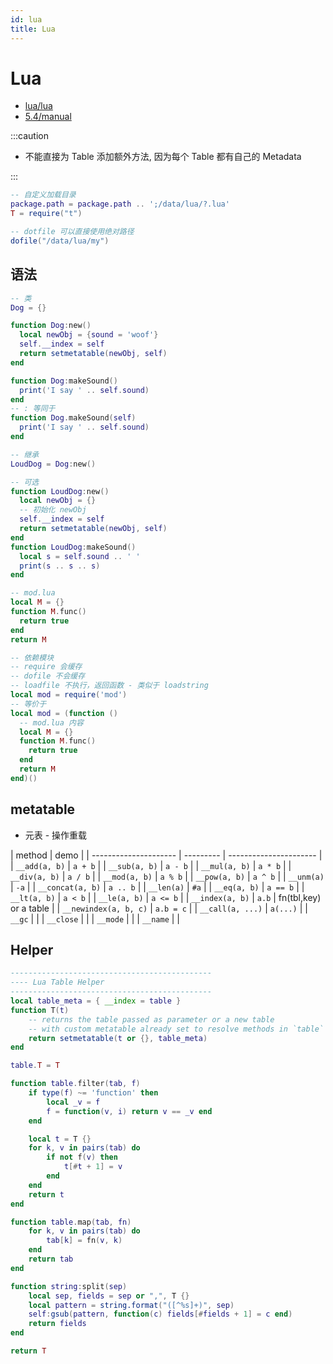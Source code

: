 ```yaml
---
id: lua
title: Lua
---
```


# Lua

- [lua/lua](https://github.com/lua/lua)
- [5.4/manual](https://www.lua.org/manual/5.4/manual.html)

:::caution

- 不能直接为 Table 添加额外方法, 因为每个 Table 都有自己的 Metadata

:::

```lua
-- 自定义加载目录
package.path = package.path .. ';/data/lua/?.lua'
T = require("t")

-- dotfile 可以直接使用绝对路径
dofile("/data/lua/my")
```

## 语法

```lua
-- 类
Dog = {}

function Dog:new()
  local newObj = {sound = 'woof'}
  self.__index = self
  return setmetatable(newObj, self)
end

function Dog:makeSound()
  print('I say ' .. self.sound)
end
-- : 等同于
function Dog.makeSound(self)
  print('I say ' .. self.sound)
end

-- 继承
LoudDog = Dog:new()

-- 可选
function LoudDog:new()
  local newObj = {}
  -- 初始化 newObj
  self.__index = self
  return setmetatable(newObj, self)
end
function LoudDog:makeSound()
  local s = self.sound .. ' '
  print(s .. s .. s)
end

-- mod.lua
local M = {}
function M.func()
  return true
end
return M

-- 依赖模块
-- require 会缓存
-- dofile 不会缓存
-- loadfile 不执行，返回函数 - 类似于 loadstring
local mod = require('mod')
-- 等价于
local mod = (function ()
  -- mod.lua 内容
  local M = {}
  function M.func()
    return true
  end
  return M
end)()
```

## metatable

- 元表 - 操作重载

| method                | demo      |
| --------------------- | --------- | ---------------------- |
| `__add(a, b)`         | `a + b`   |
| `__sub(a, b)`         | `a - b`   |
| `__mul(a, b)`         | `a * b`   |
| `__div(a, b)`         | `a / b`   |
| `__mod(a, b)`         | `a % b`   |
| `__pow(a, b)`         | `a ^ b`   |
| `__unm(a)`            | `-a`      |
| `__concat(a, b)`      | `a .. b`  |
| `__len(a)`            | `#a`      |
| `__eq(a, b)`          | `a == b`  |
| `__lt(a, b)`          | `a < b`   |
| `__le(a, b)`          | `a <= b`  |
| `__index(a, b)`       | `a.b`     | fn(tbl,key) or a table |
| `__newindex(a, b, c)` | `a.b = c` |
| `__call(a, ...)`      | `a(...)`  |
| `__gc`                |           |
| `__close`             |           |
| `__mode`              |           |
| `__name`              |           |

## Helper

```lua
---------------------------------------------
---- Lua Table Helper
---------------------------------------------
local table_meta = { __index = table }
function T(t)
    -- returns the table passed as parameter or a new table
    -- with custom metatable already set to resolve methods in `table`
    return setmetatable(t or {}, table_meta)
end

table.T = T

function table.filter(tab, f)
    if type(f) ~= 'function' then
        local _v = f
        f = function(v, i) return v == _v end
    end

    local t = T {}
    for k, v in pairs(tab) do
        if not f(v) then
            t[#t + 1] = v
        end
    end
    return t
end

function table.map(tab, fn)
    for k, v in pairs(tab) do
        tab[k] = fn(v, k)
    end
    return tab
end

function string:split(sep)
    local sep, fields = sep or ",", T {}
    local pattern = string.format("([^%s]+)", sep)
    self:gsub(pattern, function(c) fields[#fields + 1] = c end)
    return fields
end

return T
```

